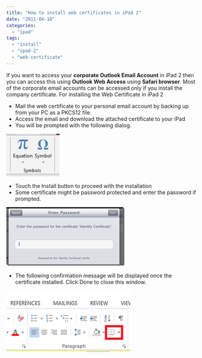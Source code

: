 ```yaml
---
title: "How to install web certificates in iPad 2"
date: "2011-04-10"
categories: 
  - "ipad"
tags: 
  - "install"
  - "ipad-2"
  - "web-certificate"
---
```


If you want to access your **corporate Outlook Email Account** in iPad 2 then you can access this using **Outlook Web Access** using **Safari browser**. Most of the corporate email accounts can be accessed only if you install the company certificate. For installing the Web Certificate in iPad 2

- Mail the web certificate to your personal email account by backing up from your PC as a PKCS12 file.
- Access the email and download the attached certificate to your iPad
- You will be prompted with the following dialog. 

[![image](images/2_image_thumb13.png "image")](http://blogmines.com/blog/wp-content/uploads/2011/04/image11.png)

- Touch the Install button to proceed with the installation
- Some certificate might be password protected and enter the password if prompted.

[![image](images/2_image_thumb14.png "image")](http://blogmines.com/blog/wp-content/uploads/2011/04/image12.png)

- The following confirmation message will be displayed once the certificate installed. Click Done to close this window.

[![image](images/1_image_thumb15.png "image")](http://blogmines.com/blog/wp-content/uploads/2011/04/image13.png)
